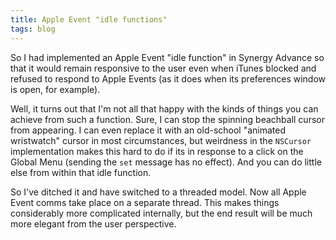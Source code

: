 ```yaml
---
title: Apple Event "idle functions"
tags: blog
---
```


So I had implemented an Apple Event "idle function" in Synergy Advance so that it would remain responsive to the user even when iTunes blocked and refused to respond to Apple Events (as it does when its preferences window is open, for example).

Well, it turns out that I'm not all that happy with the kinds of things you can achieve from such a function. Sure, I can stop the spinning beachball cursor from appearing. I can even replace it with an old-school "animated wristwatch" cursor in most circumstances, but weirdness in the `NSCursor` implementation makes this hard to do if its in response to a click on the Global Menu (sending the `set` message has no effect). And you can do little else from within that idle function.

So I've ditched it and have switched to a threaded model. Now all Apple Event comms take place on a separate thread. This makes things considerably more complicated internally, but the end result will be much more elegant from the user perspective.
